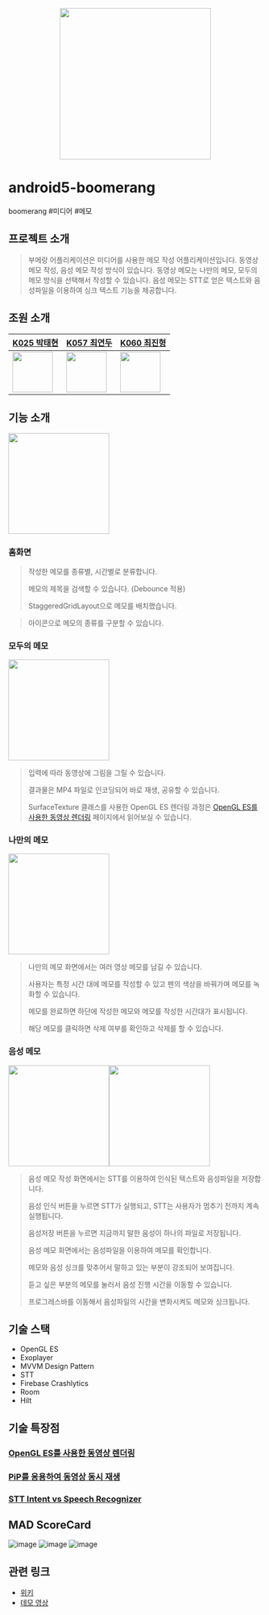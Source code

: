 <p align="center"><img src="https://user-images.githubusercontent.com/75981415/144453642-234ac244-d0dc-4574-a76b-ffe5bf3eb795.png" width ="300"></p>

# android5-boomerang
boomerang #미디어 #메모


## 프로젝트 소개

> 부메랑 어플리케이션은 미디어를 사용한 메모 작성 어플리케이션입니다.
동영상 메모 작성, 음성 메모 작성 방식이 있습니다.
동영상 메모는 나만의 메모, 모두의 메모 방식을 선택해서 작성할 수 있습니다.
음성 메모는 STT로 얻은 텍스트와 음성파일을 이용하여 싱크 텍스트 기능을 제공합니다.
>
## 조원 소개
| [K025 박태현](https://github.com/CrewDaniel)| [K057 최연두](https://github.com/Greenddoovie)|  [K060 최진형](https://github.com/JinhyungChoi)|
| -------- | -------- | -------- |
|<img src="https://user-images.githubusercontent.com/62787596/144439629-333a3e26-bd1e-4147-a169-227ceaaeb659.png" width="80"> |<img src="https://user-images.githubusercontent.com/62787596/144439613-30a47b82-ee32-48f5-957b-b70267dc108b.png" width="80">|<img src="https://user-images.githubusercontent.com/62787596/144439468-fd5dec51-b1c8-4c7b-a559-a2f08e8f1002.png" width="80">|

## 기능 소개
<img src="https://user-images.githubusercontent.com/62787596/144446454-8f51de98-154d-46f2-8142-0b95cfe0732a.gif" width=200>


### 홈화면
> 작성한 메모를 종류별, 시간별로 분류합니다.
>
> 메모의 제목을 검색할 수 있습니다. (Debounce 적용)
>
> StaggeredGridLayout으로 메모를 배치했습니다.
>

> 아이콘으로 메모의 종류를 구분할 수 있습니다.
>

### 모두의 메모
<img src="https://user-images.githubusercontent.com/62787596/144444812-317ae604-0621-4cb9-97dd-1049af66f2fe.png" width=200>

> 입력에 따라 동영상에 그림을 그릴 수 있습니다.
>
> 결과물은 MP4 파일로 인코딩되어 바로 재생, 공유할 수 있습니다.
>
> SurfaceTexture 클래스를 사용한 OpenGL ES 렌더링 과정은 [OpenGL ES를 사용한 동영상 렌더링](https://www.notion.so/OpenGL-ES-446fe6bd387d496eb7b58ff0dd45252d) 페이지에서 읽어보실 수 있습니다.
>

### 나만의 메모
<img src="https://user-images.githubusercontent.com/62787596/144445794-8e987c98-7684-4a9e-8506-cefd13a80ae2.png" width=200>

> 나만의 메모 화면에서는 여러 영상 메모를 남길 수 있습니다.
>
> 사용자는 특정 시간 대에 메모를 작성할 수 있고 펜의 색상을 바꿔가며 메모를 녹화할 수 있습니다.
>
> 메모를 완료하면 하단에 작성한 메모와 메모를 작성한 시간대가 표시됩니다.
>
> 해당 메모를 클릭하면 삭제 여부를 확인하고 삭제를 할 수 있습니다.
>

### 음성 메모
<img src="https://user-images.githubusercontent.com/62787596/144446697-0f82dafd-16c6-4a76-a6dd-ced10ff76681.gif" width=200><img src="https://user-images.githubusercontent.com/62787596/144446709-dcc79c38-c1d9-4c73-b153-c2c1598871b4.gif" width=200>


> 음성 메모 작성 화면에서는 STT를 이용하여 인식된 텍스트와 음성파일을 저장합니다.
>
> 음성 인식 버튼을 누르면 STT가 실행되고, STT는 사용자가 멈추기 전까지 계속 실행됩니다.
>
> 음성저장 버튼을 누르면 지금까지 말한 음성이 하나의 파일로 저장됩니다.
>
> 음성 메모 화면에서는 음성파일을 이용하여 메모를 확인합니다.
>
> 메모와 음성 싱크를 맞추어서 말하고 있는 부분이 강조되어 보여집니다.
>
> 듣고 싶은 부분의 메모를 눌러서 음성 진행 시간을 이동할 수 있습니다.
>
> 프로그레스바를 이동해서 음성파일의 시간을 변화시켜도 메모와 싱크됩니다.
>

## 기술 스택
- OpenGL ES
- Exoplayer
- MVVM Design Pattern
- STT
- Firebase Crashlytics
- Room
- Hilt

## 기술 특장점
### [OpenGL ES를 사용한 동영상 렌더링](https://www.notion.so/OpenGL-ES-446fe6bd387d496eb7b58ff0dd45252d)
### [PiP를 응용하여 동영상 동시 재생](https://www.notion.so/PiP-96972eda2cb5442f921fbb62f7b7412a)
### [STT Intent vs Speech Recognizer](https://www.notion.so/STT-Intent-vs-Speech-Recognizer-9bd941d0a5fb4de5ad7b2bf270a25dce)

## MAD ScoreCard


![image](https://user-images.githubusercontent.com/62787596/144438554-f7fc608e-5cd4-43ae-b21c-4f345bccf8d7.png)
![image](https://user-images.githubusercontent.com/62787596/144438654-37214f69-5e67-44eb-a6e2-1fdc1b5640ae.png)
![image](https://user-images.githubusercontent.com/62787596/144438680-35ebb637-34e0-40ac-947c-b0958d495d3f.png)

## 관련 링크

- [위키](https://github.com/boostcampwm-2021/android05-boomerang/wiki)
- [데모 영상]()
